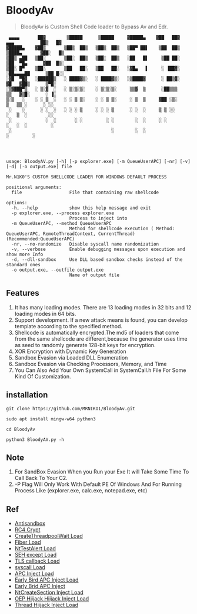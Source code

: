 # BloodyAv
> BloodyAv is Custom Shell Code loader to Bypass Av and Edr.

```
 ▄▄▄▄       ██▓        ▒█████      ▒█████     ▓█████▄    ▓██   ██▓    ▄▄▄          ██▒   █▓
▓█████▄    ▓██▒       ▒██▒  ██▒   ▒██▒  ██▒   ▒██▀ ██▌    ▒██  ██▒   ▒████▄       ▓██░   █▒
▒██▒ ▄██   ▒██░       ▒██░  ██▒   ▒██░  ██▒   ░██   █▌     ▒██ ██░   ▒██  ▀█▄      ▓██  █▒░
▒██░ █▀    ▒██░       ▒██   ██░   ▒██   ██░   ░▓█▄   ▌     ░ ▐██▓░   ░██▄▄▄▄██      ▒██ █░░
░▓█  ▀█▓   ░██████▒   ░ ████▓▒░   ░ ████▓▒░   ░▒████▓      ░ ██▒▓░    ▓█   ▓██▒      ▒▀█░  
░▒▓███▀▒   ░ ▒░▓  ░   ░ ▒░▒░▒░    ░ ▒░▒░▒░     ▒▒▓  ▒      ░██▒▒▒     ▒▒   ▓▒█░      ░ ▐░  
▒░▒   ░    ░ ░ ▒  ░   ░ ░ ▒ ▒░    ░ ░ ▒ ▒░     ░ ▒  ▒     ▓██ ░▒░      ▒   ▒▒ ░      ░ ░░  
 ░    ░      ░ ░  ░   ░ ░ ░ ▒     ░ ░ ░ ▒      ░ ░  ░     ▒ ▒ ░░       ░   ▒  ░        ░░  
 ░             ░  ░       ░ ░         ░ ░        ░  ░     ░ ░          ░   ░  ░         ░  
 ░                                      ░        ░  ░                         ░         ░




usage: BloodyAV.py [-h] [-p explorer.exe] [-m QueueUserAPC] [-nr] [-v] [-d] [-o output.exe] file

Mr.N1K0'S CUSTOM SHELLCODE LOADER FOR WINDOWS DEFAULT PROCESS

positional arguments:
  file                  File that containing raw shellcode

options:
  -h, --help            show this help message and exit
  -p explorer.exe, --process explorer.exe
                        Process to inject into
  -m QueueUserAPC, --method QueueUserAPC
                        Method for shellcode execution ( Method: QueueUserAPC, RemoteThreadContext, CurrentThread) (Recommended:QueueUserAPC)
  -nr, --no-randomize   Disable syscall name randomization
  -v, --verbose         Enable debugging messages upon execution and show more Info
  -d, --dll-sandbox     Use DLL based sandbox checks instead of the standard ones
  -o output.exe, --outfile output.exe
                        Name of output file
```


## Features

1. It has many loading modes. There are 13 loading modes in 32 bits and 12 loading modes in 64 bits.
2. Support development. If a new attack means is found, you can develop template according to the specified method.
3. Shellcode is automatically encrypted.The md5 of loaders that come from the same shellcode are different,because the generator uses time as seed to randomly generate 128-bit keys for encryption.
4. XOR Encryption with Dynamic Key Generation
5. Sandbox Evasion via Loaded DLL Enumeration
6. Sandbox Evasion via Checking Processors, Memory, and Time
7. You Can Also Add Your Own SystemCall in SystemCall.h File For Some Kind Of Customization.


## installation

```
git clone https://github.com/MRNIKO1/BloodyAv.git

sudo apt install mingw-w64 python3

cd BloodyAv

python3 BloodyAV.py -h 
```


## Note

1. For SandBox Evasion When you Run your Exe It will Take Some Time To Call Back To Your C2.
3. -P Flag Will Only Work With Default PE Of Windows And For Running Process Like (explorer.exe, calc.exe, notepad.exe, etc)


## Ref

- [Antisandbox](https://0xpat.github.io/Malware_development_part_2/)
- [RC4 Crypt](https://www.52pojie.cn/thread-800115-1-1.html)
- [CreateThreadpoolWait Load](https://www.ired.team/offensive-security/code-injection-process-injection/shellcode-execution-via-createthreadpoolwait)
- [Fiber Load](https://www.ired.team/offensive-security/code-injection-process-injection/executing-shellcode-with-createfiber)
- [NtTestAlert Load](https://www.ired.team/offensive-security/code-injection-process-injection/shellcode-execution-in-a-local-process-with-queueuserapc-and-nttestalert)
- [SEH except Load](https://idiotc4t.com/code-and-dll-process-injection/seh-code-execute)
- [TLS callback Load](https://idiotc4t.com/code-and-dll-process-injection/tls-code-execute)
- [syscall Load](https://modexp.wordpress.com/2020/06/01/syscalls-disassembler/)
- [APC Inject Load](https://www.ired.team/offensive-security/code-injection-process-injection/apc-queue-code-injection)
- [Early Bird APC Inject Load](https://www.ired.team/offensive-security/code-injection-process-injection/early-bird-apc-queue-code-injection)
- [Early Brid APC Inject](https://www.ired.team/offensive-security/code-injection-process-injection/early-bird-apc-queue-code-injection)
- [NtCreateSection Inject Load](https://www.ired.team/offensive-security/code-injection-process-injection/ntcreatesection-+-ntmapviewofsection-code-injection)
- [OEP Hiijack Hiijack Inject Load](https://www.ired.team/offensive-security/code-injection-process-injection/addressofentrypoint-code-injection-without-virtualallocex-rwx)
- [Thread Hiijack Inject Load](https://idiotc4t.com/code-and-dll-process-injection/setcontext-hijack-thread)
